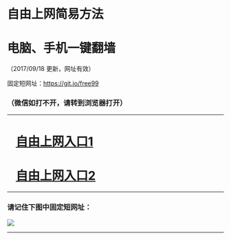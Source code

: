 ﻿# 自由上网简易方法

# 电脑、手机一键翻墙

（2017/09/18 更新，网址有效）

固定短网址：https://git.io/free99

### （微信如打不开，请转到浏览器打开）


***





# &nbsp;&nbsp; <a href="http://ft591827664.fwq-tz1005.info/fwqtz01.html?t=091800116092 " target="_blank">自由上网入口1</a>
# &nbsp;&nbsp; <a href="http://ft314825810.fwq-tz1006.info/fwqtz02.html?t=091800118851 " target="_blank">自由上网入口2</a>
***

### 请记住下图中固定短网址：

<img src="https://s3-us-west-2.amazonaws.com/fwq-1001/yjfq-20170905okok.png" /> 


***

